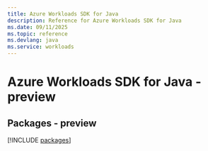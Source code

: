 ```yaml
---
title: Azure Workloads SDK for Java
description: Reference for Azure Workloads SDK for Java
ms.date: 09/11/2025
ms.topic: reference
ms.devlang: java
ms.service: workloads
---
```

# Azure Workloads SDK for Java - preview
## Packages - preview
[!INCLUDE [packages](workloads-index.md)]